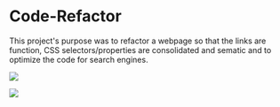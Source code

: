 # Code-Refactor 

This project's purpose was to refactor a webpage so that the links are function, CSS selectors/properties are consolidated and sematic and to optimize the code for search engines.

![](images/online-reputation-management.jpg)

![](images/search-engine-optimization.jpg)
